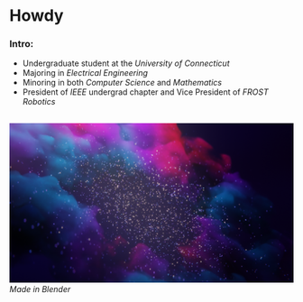 # Howdy

### Intro:
- Undergraduate student at the _University of Connecticut_
- Majoring in _Electrical Engineering_
- Minoring in both _Computer Science_ and _Mathematics_
- President of _IEEE_ undergrad chapter and Vice President of _FROST Robotics_

##
![I taught myself to use Blender on the side](galaxyv3.png)
_Made in Blender_
##
